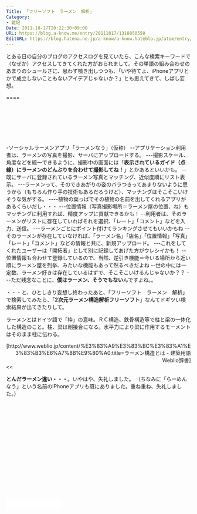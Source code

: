 ```yaml
---
Title: 「フリーソフト　ラーメン　解析」
Category:
- 雑記
Date: 2011-10-17T20:22:30+09:00
URL: https://blog.a-know.me/entry/20111017/1318850550
EditURL: https://blog.hatena.ne.jp/a-know/a-know.hateblo.jp/atom/entry/12921228815727979420
---
```


とある日の自分のブログのアクセスログを見ていたら、こんな検索キーワードで（なぜか）アクセスしてきてくれた方がおられまして。その単語の組み合わせのあまりのシュールさに、思わず噴き出しつつも、「いや待てよ、iPhoneアプリとかで成立しないこともないアイデアじゃないか？」とも思えてきて、しばし妄想。

====

<script async src="//pagead2.googlesyndication.com/pagead/js/adsbygoogle.js"></script>
<!-- article-top -->
<ins class="adsbygoogle"
     style="display:inline-block;width:728px;height:90px"
     data-ad-client="ca-pub-3463034538369189"
     data-ad-slot="8367620130"></ins>
<script>
(adsbygoogle = window.adsbygoogle || []).push({});
</script>


-ソーシャルラーメンアプリ「ラーメンなう」（仮称）
--アプリケーション利用者は、ラーメンの写真を撮影、サーバにアップロードする。
---撮影スケール、角度などを統一できるように、撮影中の画面には「<span class="deco" style="font-weight:bold;">表示されているガイド（点線）にラーメンのどんぶりを合わせて撮影してね！</span>」とかあるといいかも。
--既にサーバに登録されているラーメン写真とマッチング、近似度順にリスト表示。
---ラーメンって、そのできあがりの姿のバラつきってあまりないように思うから（もちろん作り手の技術もあるだろうけど）、マッチングはそこそこいけそうな気がする。
----植物の葉っぱでその植物の名前を出してくれるアプリがあるくらいだし・・・
---位置情報（写真撮影場所＝ラーメン屋の位置、ね）もマッチングに利用すれば、精度アップに貢献できるかも！
--利用者は、そのラーメンがリストに存在していればそれを選択、「レート」「コメント」などを入力、送信。
---ラーメンごとにポイント付けてランキングさせてもいいかもね
--そのラーメンが存在していなければ、「ラーメン名」「店名」「位置情報」「写真」「レート」「コメント」などの情報と共に、新規アップロード。
---これをしてくれたユーザーは「開拓者」として別に記録してあげた方がウレシイかも！
--位置情報も合わせて登録しているので、当然、逆引き機能＝今いる場所から近い順にラーメン屋を列挙、みたいな機能もあって然るべきだよね
--世の中には一定数、ラーメン好きは存在しているはずで、そこそこいけるんじゃないか？？
---ただ残念なことに、<span class="deco" style="font-weight:bold;">僕はラーメン、そうでもない</span>んですよね。。



・・・と、ひとしきり妄想し終わったあと、「フリーソフト　ラーメン　解析」で検索してみたら、「<span class="deco" style="font-weight:bold;">2次元ラーメン構造解析フリーソフト</span>」なんてドギツい検索結果が出てきたりして。


>>
ラーメンとはドイツ語で「枠」の意味。ＲＣ構造、鉄骨構造等で柱と梁の一体化した構造のこと。柱、梁は剛接合になる。水平力により梁に作用するモーメントはそのまま柱に伝わる。

<div align=right>[http://www.weblio.jp/content/%E3%83%A9%E3%83%BC%E3%83%A1%E3%83%B3%E6%A7%8B%E9%80%A0:title=ラーメン構造とは - 建築用語 Weblio辞書]</div>
<<


<span class="deco" style="font-weight:bold;">とんだラーメン違い・・・</span>。いやはや、失礼しました。
（ちなみに「らーめんなう」という名前のiPhoneアプリも既にありました。重ね重ね、失礼しました。）

<script async src="//pagead2.googlesyndication.com/pagead/js/adsbygoogle.js"></script>
<!-- article-bottom2 -->
<ins class="adsbygoogle"
     style="display:inline-block;width:300px;height:250px"
     data-ad-client="ca-pub-3463034538369189"
     data-ad-slot="5274552934"></ins>
<script>
(adsbygoogle = window.adsbygoogle || []).push({});
</script>


<iframe src="//blog.hatena.ne.jp/a-know/a-know.hateblo.jp/subscribe/iframe" allowtransparency="true" frameborder="0" scrolling="no" width="150" height="28"></iframe>


<script src="https://moshi-moshi.moshimo.works/moshimoshi/a_know_blog/20111017-1318850550?title=%E3%80%8C%E3%83%95%E3%83%AA%E3%83%BC%E3%82%BD%E3%83%95%E3%83%88%E3%80%80%E3%83%A9%E3%83%BC%E3%83%A1%E3%83%B3%E3%80%80%E8%A7%A3%E6%9E%90%E3%80%8D"></script>
